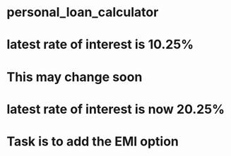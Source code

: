 # personal_loan_calculator
# latest rate of interest is 10.25%
# This may change soon
# latest rate of interest is now 20.25%
# Task is to add the EMI option